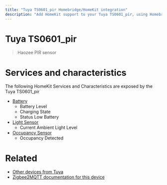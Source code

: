 ```yaml
---
title: "Tuya TS0601_pir Homebridge/HomeKit integration"
description: "Add HomeKit support to your Tuya TS0601_pir, using Homebridge, Zigbee2MQTT and homebridge-z2m."
---
```

<!---
This file has been GENERATED using src/docgen/docgen.ts
DO NOT EDIT THIS FILE MANUALLY!
-->
# Tuya TS0601_pir
> Haozee PIR sensor


# Services and characteristics
The following HomeKit Services and Characteristics are exposed by
the Tuya TS0601_pir

* [Battery](../../battery.md)
  * Battery Level
  * Charging State
  * Status Low Battery
* [Light Sensor](../../sensors.md)
  * Current Ambient Light Level
* [Occupancy Sensor](../../sensors.md)
  * Occupancy Detected


# Related
* [Other devices from Tuya](../index.md#tuya)
* [Zigbee2MQTT documentation for this device](https://www.zigbee2mqtt.io/devices/TS0601_pir.html)